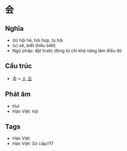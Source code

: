 # 会

## Nghĩa

* (n) hội hè, hội họp, tụ hội
* (v) sẽ, biết (hiểu biết)
* Ngữ pháp: đặt trước động từ chỉ khả năng làm điều đó

## Cấu trúc
* 会 = [人](人.md) [云](云.md)

## Phát âm

* Huì
* Hán Việt: hội

## Tags
* Hán Việt
* Hán Việt: Sơ cấp//17

<script>window.HANZI_FIELD='会';</script>
